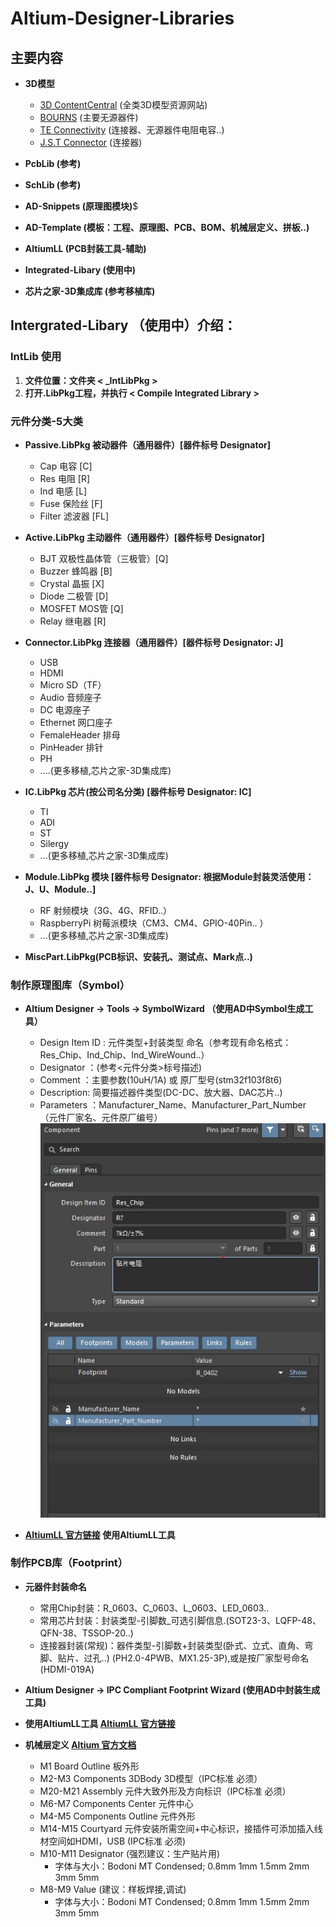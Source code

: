 # Altium-Designer-Libraries
## 主要内容
* **3D模型**
  - [3D ContentCentral](https://www.3dcontentcentral.cn) (全类3D模型资源网站)
  - [BOURNS](https://www.bourns.com/home) (主要无源器件)
  - [TE Connectivity](https://www.te.com.cn/chn-zh/home.html) (连接器、无源器件电阻电容..)
  - [J.S.T Connector](https://www.jst-mfg.com/index_e.php) (连接器)  


* **PcbLib (参考)**  

* **SchLib (参考)**    
* **AD-Snippets (原理图模块)**$
* **AD-Template (模板：工程、原理图、PCB、BOM、机械层定义、拼板..)**
* **AltiumLL (PCB封装工具-辅助)**
* **Integrated-Libary (使用中)**
* **芯片之家-3D集成库 (参考移植库)**

## Intergrated-Libary （使用中）介绍：
### IntLib 使用
  1. **文件位置：文件夹 < _IntLibPkg >**  
  2. **打开.LibPkg工程，并执行 < Compile Integrated Library >**

### 元件分类-5大类
* **Passive.LibPkg 被动器件（通用器件）[器件标号 Designator]**  
  - Cap 电容 [C]
  - Res 电阻 [R]
  - Ind 电感 [L]
  - Fuse 保险丝 [F]
  - Filter 滤波器 [FL]  


* **Active.LibPkg  主动器件（通用器件）[器件标号 Designator]**  
  - BJT 双极性晶体管（三极管）[Q]
  - Buzzer 蜂鸣器 [B]
  - Crystal 晶振 [X]
  - Diode 二极管 [D]
  - MOSFET MOS管 [Q]
  - Relay 继电器 [R]  


* **Connector.LibPkg 连接器（通用器件）[器件标号 Designator: J]**
  - USB
  - HDMI
  - Micro SD（TF）
  - Audio 音频座子
  - DC 电源座子
  - Ethernet 网口座子
  - FemaleHeader 排母
  - PinHeader 排针
  - PH
  - ....(更多移植,芯片之家-3D集成库)


* **IC.LibPkg 芯片(按公司名分类) [器件标号 Designator: IC]**
   - TI
   - ADI
   - ST
   - Silergy
   - ...(更多移植,芯片之家-3D集成库)  


* **Module.LibPkg 模块 [器件标号 Designator: 根据Module封装灵活使用：J、U、Module..]**
   - RF 射频模块（3G、4G、RFID..）
   - RaspberryPi 树莓派模块（CM3、CM4、GPIO-40Pin.. ）
   - ...(更多移植,芯片之家-3D集成库)  


* **MiscPart.LibPkg(PCB标识、安装孔、测试点、Mark点..)**

### 制作原理图库（Symbol）
* **Altium Designer -> Tools -> SymbolWizard （使用AD中Symbol生成工具）**  
   - Design Item ID : 元件类型+封装类型 命名（参考现有命名格式：Res_Chip、Ind_Chip、Ind_WireWound..）
   - Designator ：(参考<元件分类>标号描述)
   - Comment ：主要参数(10uH/1A) 或 原厂型号(stm32f103f8t6)
   - Description: 简要描述器件类型(DC-DC、放大器、DAC芯片..)
   - Parameters ：Manufacturer_Name、Manufacturer_Part_Number （元件厂家名、元件原厂编号）
   ![components-properties](./_readme/component-properties.jpg)

* **[AltiumLL 官方链接](https://www.samacsys.com/altium-designer-library-instructions/) 使用AltiumLL工具**

### 制作PCB库（Footprint）
* **元器件封装命名**
   - 常用Chip封装：R_0603、C_0603、L_0603、LED_0603..
   - 常用芯片封装：封装类型-引脚数_可选引脚信息.(SOT23-3、LQFP-48、QFN-38、TSSOP-20..)
   - 连接器封装(常规)：器件类型-引脚数+封装类型(卧式、立式、直角、弯脚、贴片、过孔..) (PH2.0-4PWB、MX1.25-3P),或是按厂家型号命名(HDMI-019A)


* **Altium Designer -> IPC Compliant Footprint Wizard (使用AD中封装生成工具)**

* **使用AltiumLL工具 [AltiumLL 官方链接](https://www.samacsys.com/altium-designer-library-instructions/)**
* **机械层定义 [Altium 官方文档](https://www.altium.com/documentation/altium-designer/working-with-mechanical-layers-ad?version=19.1)**
   - M1 Board Outline 板外形   
   - M2-M3 Components 3DBody 3D模型（IPC标准 必须）   
   - M20-M21 Assembly 元件大致外形及方向标识（IPC标准 必须）  
   - M6-M7 Components Center  元件中心
   - M4-M5 Components Outline  元件外形
   - M14-M15 Courtyard 元件安装所需空间+中心标识，接插件可添加插入线材空间如HDMI，USB (IPC标准 必须)   
   - M10-M11 Designator (强烈建议：生产贴片用)
     - 字体与大小：Bodoni MT Condensed; 0.8mm 1mm 1.5mm 2mm 3mm 5mm 
   - M8-M9 Value (建议：样板焊接,调试)
     - 字体与大小：Bodoni MT Condensed; 0.8mm 1mm 1.5mm 2mm 3mm 5mm 
